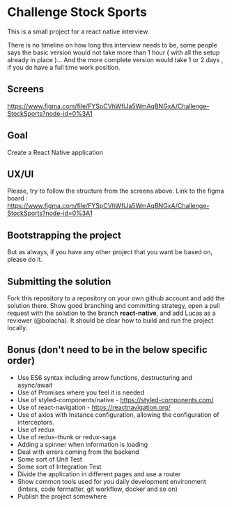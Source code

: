 # Challenge Stock Sports
This is a small project for a react native interview.

There is no timeline on how long this interview needs to be, some people says the basic version would not take more than 1 hour ( with all the setup already in place )... And the more complete version would take 1 or 2 days , if you do have a full time work position.

## Screens

https://www.figma.com/file/FYSpCVhWfiJa5WmAqBNGxA/Challenge-StockSports?node-id=0%3A1

## Goal
Create a React Native application

## UX/UI
Please, try to follow the structure from the screens above.
Link to the figma board : https://www.figma.com/file/FYSpCVhWfiJa5WmAqBNGxA/Challenge-StockSports?node-id=0%3A1

## Bootstrapping the project
But as always, if you have any other project that you want be based on, please do it.

## Submitting the solution
Fork this repository to a repository on your own github account and add the solution there. Show good branching and committing strategy, open a pull request with the solution to the branch **react-native**, and add Lucas as a reviewer (@bolacha).  It should be clear how to build and run the project locally.

## Bonus (don't need to be in the below specific order)

* Use ES6 syntax including arrow functions, destructuring and async/await
* Use of Promises where you feel it is needed
* Use of styled-components/native - https://styled-components.com/
* Use of react-navigation - https://reactnavigation.org/
* Use of axios with Instance configuration, allowing the configuration of interceptors.
* Use of redux
* Use of redux-thunk or redux-saga
* Adding a spinner when information is loading
* Deal with errors coming from the backend
* Some sort of Unit Test
* Some sort of Integration Test
* Divide the application in different pages and use a router
* Show common tools used for you daily development environment (linters, code formatter, git workflow, docker and so on)
* Publish the project somewhere

